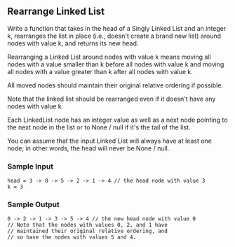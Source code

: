 
## Rearrange Linked List

Write a function that takes in the head of a Singly Linked List and an integer
k, rearranges the list in place (i.e., doesn't create a brand new
list) around nodes with value k, and returns its new head.

Rearranging a Linked List around nodes with value k means moving
all nodes with a value smaller than k before all nodes with value
k and moving all nodes with a value greater than
k after all nodes with value k.

All moved nodes should maintain their original relative ordering if possible.

Note that the linked list should be rearranged even if it doesn't have any
nodes with value k.

Each LinkedList node has an integer value as well as
a next node pointing to the next node in the list or to
None / null if it's the tail of the list.

You can assume that the input Linked List will always have at least one node;
in other words, the head will never be None / null.

### Sample Input
```
head = 3 -> 0 -> 5 -> 2 -> 1 -> 4 // the head node with value 3
k = 3
```

### Sample Output
```
0 -> 2 -> 1 -> 3 -> 5 -> 4 // the new head node with value 0
// Note that the nodes with values 0, 2, and 1 have
// maintained their original relative ordering, and
// so have the nodes with values 5 and 4.
```
